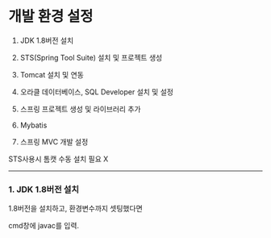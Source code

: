 # 개발 환경 설정

1. JDK 1.8버전 설치


2. STS(Spring Tool Suite) 설치 및 프로젝트 생성

3. Tomcat 설치 및 연동

4. 오라클 데이터베이스, SQL Developer 설치 및 설정

5. 스프링 프로젝트 생성 및 라이브러리 추가

6. Mybatis

7. 스프링 MVC 개발 설정

STS사용시 톰캣 수동 설치 필요 X

------------------------------------------------------

### 1. JDK 1.8버전 설치


1.8버전을 설치하고, 환경변수까지 셋팅했다면

cmd창에 javac를 입력.
